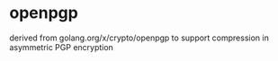 # openpgp
derived from golang.org/x/crypto/openpgp to support compression in asymmetric PGP encryption 
